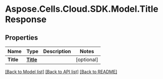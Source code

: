# Aspose.Cells.Cloud.SDK.Model.TitleResponse
## Properties

Name | Type | Description | Notes
------------ | ------------- | ------------- | -------------
**Title** | [**Title**](Title.md) |  | [optional] 

[[Back to Model list]](../README.md#documentation-for-models) [[Back to API list]](../README.md#documentation-for-api-endpoints) [[Back to README]](../README.md)

